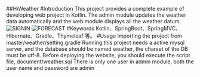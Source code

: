 ##HiWeather
#Introduction
This project provides a complete example of developing web project in Kotlin. The admin module updates the weather data automatically and the web module displays all the weather datum. 
![SIGNIN](http://git.oschina.net/uploads/images/2016/0612/174557_b82d3bfa_459585.jpeg "SIGN IN ADMIN MODULE")
![FORECAST](http://git.oschina.net/uploads/images/2016/0612/174757_f80614b2_459585.jpeg "FORECAST PAGE")
#Keywords
Kotlin、SpringBoot、SpringMVC、Hibernate、Gradle、Thymeleaf 等。
#Usage
Importing the project from master/weather/setting.gradle
Running this project needs a active mysql server, and the database should be named weather, the charset of the DB must be utf-8. Before deploying the website, you should execute the script file, document/weather.sql
There is only one user in admin module, both the user name and password are admin
